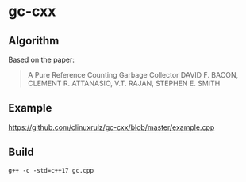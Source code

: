 # gc-cxx

## Algorithm

Based on the paper:
> A Pure Reference Counting Garbage Collector
DAVID F. BACON, CLEMENT R. ATTANASIO, V.T. RAJAN, STEPHEN E. SMITH

## Example

https://github.com/clinuxrulz/gc-cxx/blob/master/example.cpp

## Build

    g++ -c -std=c++17 gc.cpp

